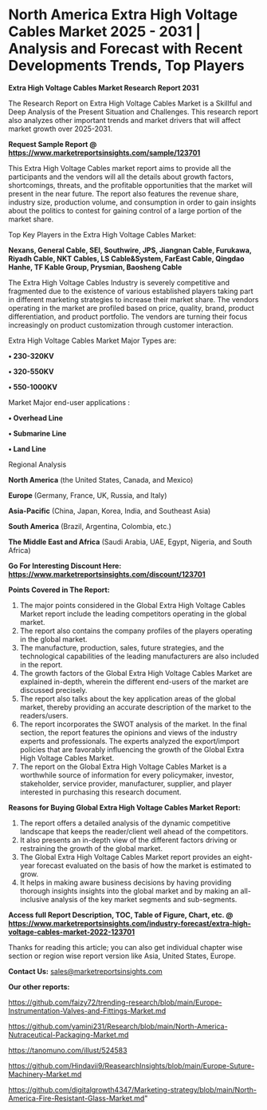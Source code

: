 # North America Extra High Voltage Cables Market 2025 - 2031 | Analysis and Forecast with Recent Developments Trends, Top Players

<strong>Extra High Voltage Cables Market Research Report 2031</strong>

The Research Report on Extra High Voltage Cables Market is a Skillful and Deep Analysis of the Present Situation and Challenges. This research report also analyzes other important trends and market drivers that will affect market growth over 2025-2031.

<strong>Request Sample Report @ <a href=https://www.marketreportsinsights.com/sample/123701>https://www.marketreportsinsights.com/sample/123701</a></strong>

This Extra High Voltage Cables market report aims to provide all the participants and the vendors will all the details about growth factors, shortcomings, threats, and the profitable opportunities that the market will present in the near future. The report also features the revenue share, industry size, production volume, and consumption in order to gain insights about the politics to contest for gaining control of a large portion of the market share.

Top Key Players in the Extra High Voltage Cables Market:

<strong>Nexans, General Cable, SEI, Southwire, JPS, Jiangnan Cable, Furukawa, Riyadh Cable, NKT Cables, LS Cable&System, FarEast Cable, Qingdao Hanhe, TF Kable Group, Prysmian, Baosheng Cable</strong>

The Extra High Voltage Cables Industry is severely competitive and fragmented due to the existence of various established players taking part in different marketing strategies to increase their market share. The vendors operating in the market are profiled based on price, quality, brand, product differentiation, and product portfolio. The vendors are turning their focus increasingly on product customization through customer interaction.

Extra High Voltage Cables Market Major Types are:

<strong>• 230-320KV

• 320-550KV 

• 550-1000KV</strong>

Market Major end-user applications :

<strong>• Overhead Line

• Submarine Line

• Land Line</strong>

Regional Analysis

</u><strong><b>North America</b></strong> (the United States, Canada, and Mexico)

<strong><b>Europe </b></strong>(Germany, France, UK, Russia, and Italy)

<strong><b>Asia-Pacific</b></strong> (China, Japan, Korea, India, and Southeast Asia)

<strong><b>South America</b></strong> (Brazil, Argentina, Colombia, etc.)

<strong><b>The Middle East and Africa</b></strong> (Saudi Arabia, UAE, Egypt, Nigeria, and South Africa)

<strong>Go For Interesting Discount Here: <a href=https://www.marketreportsinsights.com/discount/123701>https://www.marketreportsinsights.com/discount/123701</a></strong>

<strong>Points Covered in The Report:</strong>
<ol>
  <li>The major points considered in the Global Extra High Voltage Cables Market report include the leading competitors operating in the global market.</li>
  <li>The report also contains the company profiles of the players operating in the global market.</li>
  <li>The manufacture, production, sales, future strategies, and the technological capabilities of the leading manufacturers are also included in the report.</li>
  <li>The growth factors of the Global Extra High Voltage Cables Market are explained in-depth, wherein the different end-users of the market are discussed precisely.</li>
  <li>The report also talks about the key application areas of the global market, thereby providing an accurate description of the market to the readers/users.</li>
  <li>The report incorporates the SWOT analysis of the market. In the final section, the report features the opinions and views of the industry experts and professionals. The experts analyzed the export/import policies that are favorably influencing the growth of the Global Extra High Voltage Cables Market.</li>
  <li>The report on the Global Extra High Voltage Cables Market is a worthwhile source of information for every policymaker, investor, stakeholder, service provider, manufacturer, supplier, and player interested in purchasing this research document.</li>
</ol>
<strong>Reasons for Buying Global Extra High Voltage Cables Market Report:</strong>

<ol>
  <li>The report offers a detailed analysis of the dynamic competitive landscape that keeps the reader/client well ahead of the competitors.</li>
  <li>It also presents an in-depth view of the different factors driving or restraining the growth of the global market.</li>
  <li>The Global Extra High Voltage Cables Market report provides an eight-year forecast evaluated on the basis of how the market is estimated to grow.</li>
  <li>It helps in making aware business decisions by having providing thorough insights insights into the global market and by making an all-inclusive analysis of the key market segments and sub-segments.</li>
</ol>
<strong>Access full Report Description, TOC, Table of Figure, Chart, etc. @ <a href=https://www.marketreportsinsights.com/industry-forecast/extra-high-voltage-cables-market-2022-123701>https://www.marketreportsinsights.com/industry-forecast/extra-high-voltage-cables-market-2022-123701</a></strong>


Thanks for reading this article; you can also get individual chapter wise section or region wise report version like Asia, United States, Europe.

<strong>Contact Us:</strong>
sales@marketreportsinsights.com

<strong>Our other reports:</strong>

<a href=https://github.com/faizy72/trending-research/blob/main/Europe-Instrumentation-Valves-and-Fittings-Market.md>https://github.com/faizy72/trending-research/blob/main/Europe-Instrumentation-Valves-and-Fittings-Market.md</a>

<a href=https://github.com/yamini231/Research/blob/main/North-America-Nutraceutical-Packaging-Market.md>https://github.com/yamini231/Research/blob/main/North-America-Nutraceutical-Packaging-Market.md</a>

<a href=https://tanomuno.com/illust/524583>https://tanomuno.com/illust/524583</a>

<a href=https://github.com/Hindavii9/ReasearchInsights/blob/main/Europe-Suture-Machinery-Market.md>https://github.com/Hindavii9/ReasearchInsights/blob/main/Europe-Suture-Machinery-Market.md</a>

<a href=https://github.com/digitalgrowth4347/Marketing-strategy/blob/main/North-America-Fire-Resistant-Glass-Market.md>https://github.com/digitalgrowth4347/Marketing-strategy/blob/main/North-America-Fire-Resistant-Glass-Market.md</a>"
